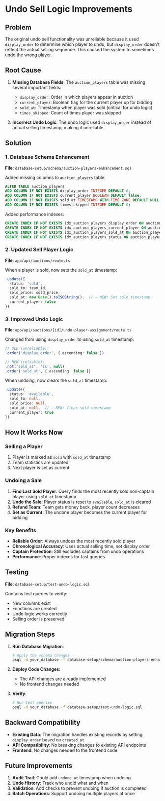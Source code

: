 # Undo Sell Logic Improvements

## Problem
The original undo sell functionality was unreliable because it used `display_order` to determine which player to undo, but `display_order` doesn't reflect the actual selling sequence. This caused the system to sometimes undo the wrong player.

## Root Cause
1. **Missing Database Fields**: The `auction_players` table was missing several important fields:
   - `display_order`: Order in which players appear in auction
   - `current_player`: Boolean flag for the current player up for bidding
   - `sold_at`: Timestamp when player was sold (critical for undo logic)
   - `times_skipped`: Count of times player was skipped

2. **Incorrect Undo Logic**: The undo logic used `display_order` instead of actual selling timestamp, making it unreliable.

## Solution

### 1. Database Schema Enhancement
**File**: `database-setup/schema/auction-players-enhancement.sql`

Added missing columns to `auction_players` table:
```sql
ALTER TABLE auction_players 
ADD COLUMN IF NOT EXISTS display_order INTEGER DEFAULT 0,
ADD COLUMN IF NOT EXISTS current_player BOOLEAN DEFAULT false,
ADD COLUMN IF NOT EXISTS sold_at TIMESTAMP WITH TIME ZONE DEFAULT NULL,
ADD COLUMN IF NOT EXISTS times_skipped INTEGER DEFAULT 0;
```

Added performance indexes:
```sql
CREATE INDEX IF NOT EXISTS idx_auction_players_display_order ON auction_players(auction_id, display_order);
CREATE INDEX IF NOT EXISTS idx_auction_players_current_player ON auction_players(auction_id, current_player);
CREATE INDEX IF NOT EXISTS idx_auction_players_sold_at ON auction_players(auction_id, sold_at);
CREATE INDEX IF NOT EXISTS idx_auction_players_status ON auction_players(auction_id, status);
```

### 2. Updated Sell Player Logic
**File**: `app/api/auctions/route.ts`

When a player is sold, now sets the `sold_at` timestamp:
```typescript
.update({
  status: 'sold',
  sold_to: team_id,
  sold_price: sold_price,
  sold_at: new Date().toISOString(),  // ← NEW: Set sold timestamp
  current_player: false
})
```

### 3. Improved Undo Logic
**File**: `app/api/auctions/[id]/undo-player-assignment/route.ts`

Changed from using `display_order` to using `sold_at` timestamp:
```typescript
// OLD (unreliable):
.order('display_order', { ascending: false })

// NEW (reliable):
.not('sold_at', 'is', null)
.order('sold_at', { ascending: false })
```

When undoing, now clears the `sold_at` timestamp:
```typescript
.update({
  status: 'available',
  sold_to: null,
  sold_price: null,
  sold_at: null,  // ← NEW: Clear sold timestamp
  current_player: true
})
```

## How It Works Now

### Selling a Player
1. Player is marked as `sold` with `sold_at` timestamp
2. Team statistics are updated
3. Next player is set as current

### Undoing a Sale
1. **Find Last Sold Player**: Query finds the most recently sold non-captain player using `sold_at` timestamp
2. **Undo the Sale**: Player status is reset to `available`, `sold_at` is cleared
3. **Refund Team**: Team gets money back, player count decreases
4. **Set as Current**: The undone player becomes the current player for bidding

### Key Benefits
- **Reliable Order**: Always undoes the most recently sold player
- **Chronological Accuracy**: Uses actual selling time, not display order
- **Captain Protection**: Still excludes captains from undo operations
- **Performance**: Proper indexes for fast queries

## Testing

**File**: `database-setup/test-undo-logic.sql`

Contains test queries to verify:
- New columns exist
- Functions are created
- Undo logic works correctly
- Selling order is preserved

## Migration Steps

1. **Run Database Migration**:
   ```bash
   # Apply the schema changes
   psql -d your_database -f database-setup/schema/auction-players-enhancement.sql
   ```

2. **Deploy Code Changes**:
   - The API changes are already implemented
   - No frontend changes needed

3. **Verify**:
   ```bash
   # Run test queries
   psql -d your_database -f database-setup/test-undo-logic.sql
   ```

## Backward Compatibility

- **Existing Data**: The migration handles existing records by setting `display_order` based on `created_at`
- **API Compatibility**: No breaking changes to existing API endpoints
- **Frontend**: No changes needed to the frontend code

## Future Improvements

1. **Audit Trail**: Could add `undone_at` timestamp when undoing
2. **Undo History**: Track who undid what and when
3. **Validation**: Add checks to prevent undoing if auction is completed
4. **Batch Operations**: Support undoing multiple players at once
